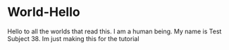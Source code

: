 # World-Hello
Hello to all the worlds that read this.
I am a human being. My name is Test Subject 38.
Im just making this for the tutorial
